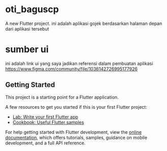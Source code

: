 # oti_baguscp

A new Flutter project. ini adalah aplikasi gojek berdasarkan halaman depan dari aplikasi tersebut 

# sumber ui 
ini adalah link ui yang saya jadikan referensi dalam pembuatan aplikasi 
https://www.figma.com/community/file/1036142726995177926


## Getting Started

This project is a starting point for a Flutter application.

A few resources to get you started if this is your first Flutter project:

- [Lab: Write your first Flutter app](https://docs.flutter.dev/get-started/codelab)
- [Cookbook: Useful Flutter samples](https://docs.flutter.dev/cookbook)

For help getting started with Flutter development, view the
[online documentation](https://docs.flutter.dev/), which offers tutorials,
samples, guidance on mobile development, and a full API reference.
